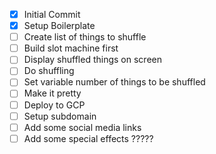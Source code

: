 - [x] Initial Commit
- [x] Setup Boilerplate
- [ ] Create list of things to shuffle
- [ ] Build slot machine first
- [ ] Display shuffled things on screen
- [ ] Do shuffling
- [ ] Set variable number of things to be shuffled
- [ ] Make it pretty 
- [ ] Deploy to GCP
- [ ] Setup subdomain
- [ ] Add some social media links
- [ ] Add some special effects ?????